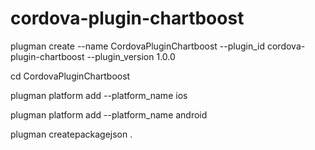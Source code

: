 # cordova-plugin-chartboost

plugman create --name CordovaPluginChartboost --plugin_id cordova-plugin-chartboost --plugin_version 1.0.0

cd CordovaPluginChartboost

plugman platform add --platform_name ios

plugman platform add --platform_name android

plugman createpackagejson .